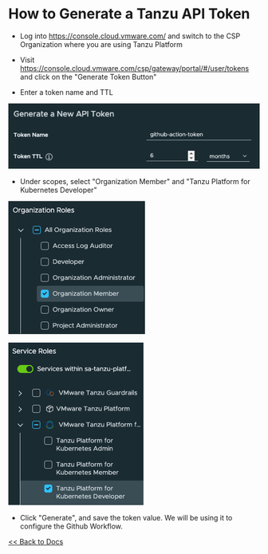 # How to Generate a Tanzu API Token

* Log into https://console.cloud.vmware.com/ and switch to the CSP Organization where you are using Tanzu Platform


* Visit https://console.cloud.vmware.com/csp/gateway/portal/#/user/tokens and click on the "Generate Token Button"


* Enter a token name and TTL

![Generate Token](images/generate-token.png)

* Under scopes, select "Organization Member" and "Tanzu Platform for Kubernetes Developer"

![Org Roles](images/org-roles.png)

![Service Roles](images/service-roles.png)

* Click "Generate", and save the token value. We will be using it to configure the Github Workflow.

[<< Back to Docs](README.md)